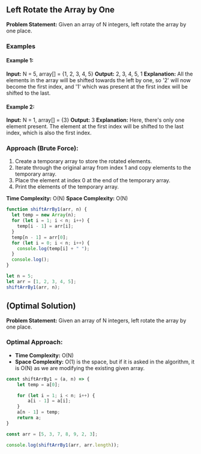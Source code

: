 ## Left Rotate the Array by One

**Problem Statement:** Given an array of N integers, left rotate the array by one place.

### Examples

#### Example 1:
**Input:** N = 5, array[] = {1, 2, 3, 4, 5}
**Output:** 2, 3, 4, 5, 1
**Explanation:** All the elements in the array will be shifted towards the left by one, so '2' will now become the first index, and '1' which was present at the first index will be shifted to the last.

#### Example 2:
**Input:** N = 1, array[] = {3}
**Output:** 3
**Explanation:** Here, there's only one element present. The element at the first index will be shifted to the last index, which is also the first index.

### Approach (Brute Force):

1. Create a temporary array to store the rotated elements.
2. Iterate through the original array from index 1 and copy elements to the temporary array.
3. Place the element at index 0 at the end of the temporary array.
4. Print the elements of the temporary array.

**Time Complexity:** O(N)
**Space Complexity:** O(N)

```javascript
function shiftArrBy1(arr, n) {
  let temp = new Array(n);
  for (let i = 1; i < n; i++) {
    temp[i - 1] = arr[i];
  }
  temp[n - 1] = arr[0];
  for (let i = 0; i < n; i++) {
    console.log(temp[i] + " ");
  }
  console.log();
}

let n = 5;
let arr = [1, 2, 3, 4, 5];
shiftArrBy1(arr, n);
```

## (Optimal Solution)

**Problem Statement:** Given an array of N integers, left rotate the array by one place.

### Optimal Approach:

- **Time Complexity:** O(N)
- **Space Complexity:** O(1) is the space, but if it is asked in the algorithm, it is O(N) as we are modifying the existing given array.

```javascript
const shiftArrBy1 = (a, n) => {
    let temp = a[0];

    for (let i = 1; i < n; i++) {
        a[i - 1] = a[i];
    }
    a[n - 1] = temp;
    return a;
}

const arr = [5, 3, 7, 8, 9, 2, 3];

console.log(shiftArrBy1(arr, arr.length));
```





